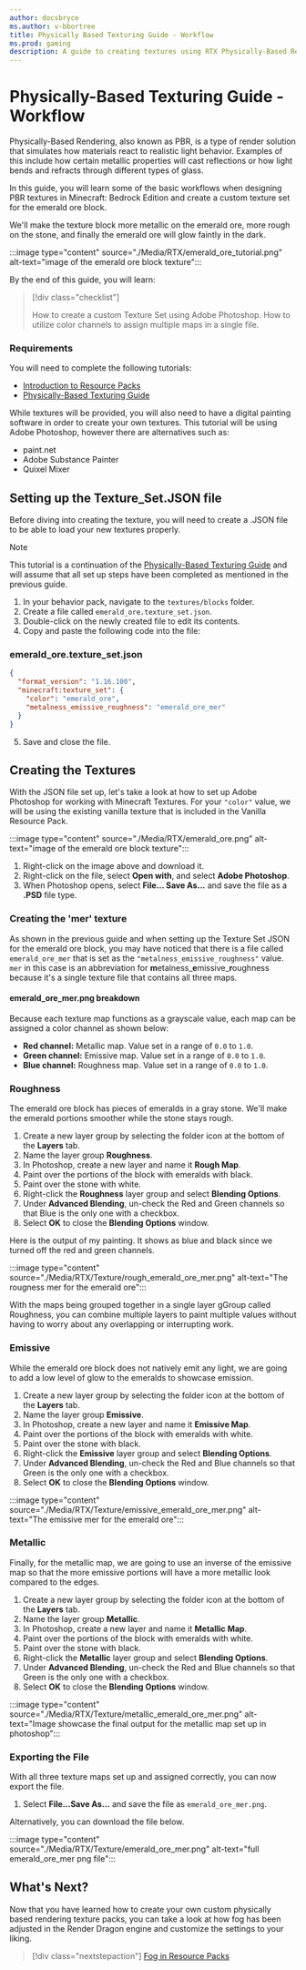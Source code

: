 ```yaml
---
author: docsbryce
ms.author: v-bbortree
title: Physically Based Texturing Guide - Workflow
ms.prod: gaming
description: A guide to creating textures using RTX Physically-Based Rendering with Adobe Photoshop
---
```


# Physically-Based Texturing Guide - Workflow

Physically-Based Rendering, also known as PBR, is a type of render solution that simulates how materials react to realistic light behavior. Examples of this include how certain metallic properties will cast reflections or how light bends and refracts through different types of glass.

In this guide, you will learn some of the basic workflows when designing PBR textures in Minecraft: Bedrock Edition and create a custom texture set for the emerald ore block.

We'll make the texture block more metallic on the emerald ore, more rough on the stone, and finally the emerald ore will glow faintly in the dark.

:::image type="content" source="./Media/RTX/emerald_ore_tutorial.png" alt-text="image of the emerald ore block texture":::

By the end of this guide, you will learn:

> [!div class="checklist"]
>
> How to create a custom Texture Set using Adobe Photoshop.
> How to utilize color channels to assign multiple maps in a single file.

### Requirements

You will need to complete the following tutorials:

- [Introduction to Resource Packs](../../../ResourcePack.md)
- [Physically-Based Texturing Guide](RTX_PBRTexturingGuide_Intro.md)

While textures will be provided, you will also need to have a digital painting software in order to create your own textures. This tutorial will be using Adobe Photoshop, however there are alternatives such as:

- paint.net
- Adobe Substance Painter
- Quixel Mixer

## Setting up the Texture_Set.JSON file

Before diving into creating the texture, you will need to create a .JSON file to be able to load your new textures properly.

> [!NOTE]
> This tutorial is a continuation of the [Physically-Based Texturing Guide](RTX_PBRTexturingGuide_Intro.md) and will assume that all set up steps have been completed as mentioned in the previous guide.

1. In your behavior pack, navigate to the `textures/blocks` folder.
1. Create a file called `emerald_ore.texture_set.json`.
1. Double-click on the newly created file to edit its contents.
1. Copy and paste the following code into the file:

### emerald_ore.texture_set.json

```JSON
{
  "format_version": "1.16.100",
  "minecraft:texture_set": {
    "color": "emerald_ore",
    "metalness_emissive_roughness": "emerald_ore_mer"
  }
}
```
5. Save and close the file.

## Creating the Textures

With the JSON file set up, let's take a look at how to set up Adobe Photoshop for working with Minecraft Textures. For your `"color"` value, we will be using the existing vanilla texture that is included in the Vanilla Resource Pack.

:::image type="content" source="./Media/RTX/emerald_ore.png" alt-text="image of the emerald ore block texture":::

1. Right-click on the image above and download it.
1. Right-click on the file, select **Open with**, and select **Adobe Photoshop**.
1. When Photoshop opens, select **File... Save As...** and save the file as a **.PSD** file type.

### Creating the 'mer' texture

As shown in the previous guide and when setting up the Texture Set JSON for the emerald ore block, you may have noticed that there is a file called `emerald_ore_mer` that is set as the `"metalness_emissive_roughness"` value. `mer` in this case is an abbreviation for **m**etalness_**e**missive_**r**oughness because it's a single texture file that contains all three maps.

#### emerald_ore_mer.png breakdown

Because each texture map functions as a grayscale value, each map can be assigned a color channel as shown below:

- **Red channel:** Metallic map. Value set in a range of `0.0` to `1.0`.
- **Green channel:** Emissive map. Value set in a range of `0.0` to `1.0`.
- **Blue channel:** Roughness map. Value set in a range of `0.0` to `1.0`.


### Roughness

The emerald ore block has pieces of emeralds in a gray stone. We'll make the emerald portions smoother while the stone stays rough.

1. Create a new layer group by selecting the folder icon at the bottom of the **Layers** tab.
1. Name the layer group **Roughness**.
1. In Photoshop, create a new layer and name it **Rough Map**.
1. Paint over the portions of the block with emeralds with black.
1. Paint over the stone with white.
1. Right-click the **Roughness** layer group and select **Blending Options**.
1. Under **Advanced Blending**, un-check the Red and Green channels so that Blue is the only one with a checkbox.
1. Select **OK** to close the **Blending Options** window.

Here is the output of my painting. It shows as blue and black since we turned off the red and green channels.

:::image type="content" source="./Media/RTX/Texture/rough_emerald_ore_mer.png" alt-text="The rougness mer for the emerald ore":::

With the maps being grouped together in a single layer gGroup called Roughness, you can combine multiple layers to paint multiple values without having to worry about any overlapping or interrupting work.

### Emissive

While the emerald ore block does not natively emit any light, we are going to add a low level of glow to the emeralds to showcase emission.

1. Create a new layer group by selecting the folder icon at the bottom of the **Layers** tab.
1. Name the layer group **Emissive**.
1. In Photoshop, create a new layer and name it **Emissive Map**.
1. Paint over the portions of the block with emeralds with white.
1. Paint over the stone with black.
1. Right-click the **Emissive** layer group and select **Blending Options**.
1. Under **Advanced Blending**, un-check the Red and Blue channels so that Green is the only one with a checkbox.
1. Select **OK** to close the **Blending Options** window.

:::image type="content" source="./Media/RTX/Texture/emissive_emerald_ore_mer.png" alt-text="The emissive mer for the emerald ore":::

### Metallic

Finally, for the metallic map, we are going to use an inverse of the emissive map so that the more emissive portions will have a more metallic look compared to the edges.

1. Create a new layer group by selecting the folder icon at the bottom of the **Layers** tab.
1. Name the layer group **Metallic**.
1. In Photoshop, create a new layer and name it **Metallic Map**.
1. Paint over the portions of the block with emeralds with white.
1. Paint over the stone with black.
1. Right-click the **Metallic** layer group and select **Blending Options**.
1. Under **Advanced Blending**, un-check the Red and Blue channels so that Green is the only one with a checkbox.
1. Select **OK** to close the **Blending Options** window.


:::image type="content" source="./Media/RTX/Texture/metallic_emerald_ore_mer.png" alt-text="Image showcase the final output for the metallic map set up in photoshop":::

### Exporting the File

With all three texture maps set up and assigned correctly, you can now export the file.

1. Select **File...Save As...** and save the file as `emerald_ore_mer.png`.

Alternatively, you can download the file below.

:::image type="content" source="./Media/RTX/Texture/emerald_ore_mer.png" alt-text="full emerald_ore_mer png file":::

## What's Next?

Now that you have learned how to create your own custom physically based rendering texture packs, you can take a look at how fog has been adjusted in the Render Dragon engine and customize the settings to your liking.

> [!div class="nextstepaction"]
> [Fog in Resource Packs](../../../FogInResourcePacks.md)



<!-- !!! 1. Create your PBR textures and sideload them into the game.
   1. The .mcpack located in the Requirements section is a PBR texture pack that will enable ray tracing when added to a world.
   1. Creating a PBR texture will be covered in the PBR guide listed below. -->